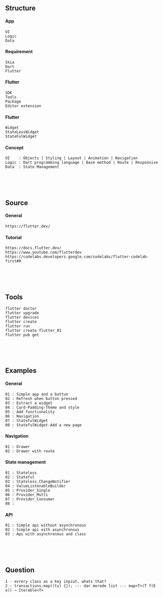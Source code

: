 <!---------------------------------------[Description]-->
## Structure

#### App
	UI
	Logic
	Data

#### Requirement
	Skia
	Dart
	Flutter

#### Flutter
	SDK
	Tools
	Package
	Editor extension

#### Flutter
	Widget
	StateLessWidget
	StateFulWidget

#### Concept
	UI    : Objects | Styling | Layout | Animation | Navigation
	Logic : Dart programming language | Base method | Route | Responsive
	Data  : State Management




<!---------------------------------------[Source]-->
<br><br><br>

## Source

#### General
    https://flutter.dev/

#### Tutorial
	https://docs.flutter.dev/
	https://www.youtube.com/flutterdev
	https://codelabs.developers.google.com/codelabs/flutter-codelab-first#0


<!---------------------------------------[Tools]-->
<br><br><br>

## Tools
	flutter doctor
	flutter upgrade
	flutter devices
	flutter create
	flutter run
	flutter create flutter_01
	flutter pub get



<!---------------------------------------[ Examples ]-->
<br><br><br>

## Examples

#### General
	01 : Simple app and a buttun
	02 : Refresh when button pressed
	03 : Extract a widget
	04 : Card-Padding-Theme and style
	05 : Add functionality
	06 : Navigation
	07 : StatefulWidget
	08 : StatefulWidget-Add a new page


#### Navigation
	01 : Drawer
	02 : Drawer with route

#### State management
	01 : Stateless
	02 : Stateful
	03 : Stateless_ChangeNotifier
	04 : ValueListenableBuilder
	05 : Provider_Single
	06 : Provider_Multi
	07 : Provider_Consumer
	08 : 

#### API
	01 : Simple api without asynchronous
	02 : Simple api with asynchronous
	03 : Api with asynchronous and class


<!---------------------------------------[Question]-->
<br><br><br>

## Question
	1 - evrery class as a key inpiut, whats that?
	2 - transactions.map((tx) {}); --- dar morede list --- map<T>(T f(E e)) → Iterable<T>